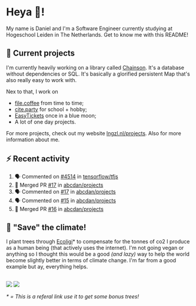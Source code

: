 # Heya 👋!

My name is Daniel and I'm a Software Engineer currently studying at Hogeschool Leiden in The Netherlands. Get to know me with this README!

## 💪 Current projects
I'm currently heavily working on a library called [Chainson](https://github.com/abcdan/chainson). It's a database without dependencies or SQL. It's basically a glorified persistent Map that's also really easy to work with.

Nex to that, I work on
- [file.coffee](https://file.coffee) from time to time;
- [cite.party](https://cite.party) for school + hobby;
- [EasyTickets](https://easytickets.xyz) once in a blue moon;
- A lot of one day projects.

For more projects, check out my website [lngzl.nl/projects](https://lngzl.nl/projects). Also for more information about me.

## ⚡ Recent activity
<!--START_SECTION:activity-->
1. 🗣 Commented on [#4514](https://github.com/tensorflow/tfjs/issues/4514) in [tensorflow/tfjs](https://github.com/tensorflow/tfjs)
2. 🎉 Merged PR [#17](https://github.com/abcdan/projects/pull/17) in [abcdan/projects](https://github.com/abcdan/projects)
3. 🗣 Commented on [#17](https://github.com/abcdan/projects/issues/17) in [abcdan/projects](https://github.com/abcdan/projects)
4. 🗣 Commented on [#15](https://github.com/abcdan/projects/issues/15) in [abcdan/projects](https://github.com/abcdan/projects)
5. 🎉 Merged PR [#16](https://github.com/abcdan/projects/pull/16) in [abcdan/projects](https://github.com/abcdan/projects)
<!--END_SECTION:activity-->

## 🌳 "Save" the climate!
I plant trees through <a href="https://ecologi.com/lngzl?r=6005cc57f70194001deaedfa">Ecoligi</a>* to compensate for the tonnes of co2 I produce as a human being (that actively uses the internet). I'm not going vegan or anything so I thought this would be a good _(and lazy)_ way to help the world become slightly better in terms of climate change. I'm far from a good example but ay, everything helps.

<br><a href="https://ecologi.com/lngzl?r=6005cc57f70194001deaedfa"><img src="https://img.shields.io/ecologi/trees/lngzl"></a> <a href="https://ecologi.com/lngzl?r=6005cc57f70194001deaedfa"><img src="https://img.shields.io/ecologi/carbon/lngzl"></a>



_\* = This is a referal link use it to get some bonus trees!_
